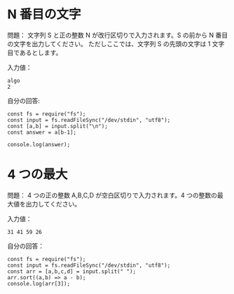 # N 番目の文字
問題：
文字列 S と正の整数 N が改行区切りで入力されます。S の前から N 番目の文字を出力してください。
ただしここでは、文字列 S の先頭の文字は 1 文字目であるとします。

入力値：
```
algo
2
```

自分の回答:
```
const fs = require("fs");
const input = fs.readFileSync("/dev/stdin", "utf8");
const [a,b] = input.split("\n");
const answer = a[b-1];

console.log(answer);
```

# 4 つの最大
問題：
4 つの正の整数 A,B,C,D が空白区切りで入力されます。4 つの整数の最大値を出力してください。

入力値：
```
31 41 59 26
```

自分の回答：
```
const fs = require("fs");
const input = fs.readFileSync("/dev/stdin", "utf8");
const arr = [a,b,c,d] = input.split(" ");
arr.sort((a,b) => a - b);
console.log(arr[3]);
```